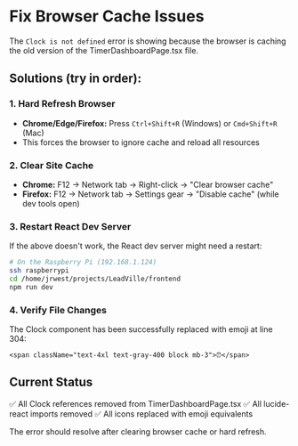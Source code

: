 # Fix Browser Cache Issues

The `Clock is not defined` error is showing because the browser is caching the old version of the TimerDashboardPage.tsx file.

## Solutions (try in order):

### 1. Hard Refresh Browser
- **Chrome/Edge/Firefox:** Press `Ctrl+Shift+R` (Windows) or `Cmd+Shift+R` (Mac)
- This forces the browser to ignore cache and reload all resources

### 2. Clear Site Cache
- **Chrome:** F12 → Network tab → Right-click → "Clear browser cache"
- **Firefox:** F12 → Network tab → Settings gear → "Disable cache" (while dev tools open)

### 3. Restart React Dev Server
If the above doesn't work, the React dev server might need a restart:
```bash
# On the Raspberry Pi (192.168.1.124)
ssh raspberrypi
cd /home/jrwest/projects/LeadVille/frontend
npm run dev
```

### 4. Verify File Changes
The Clock component has been successfully replaced with emoji at line 304:
```tsx
<span className="text-4xl text-gray-400 block mb-3">⏰</span>
```

## Current Status
✅ All Clock references removed from TimerDashboardPage.tsx
✅ All lucide-react imports removed
✅ All icons replaced with emoji equivalents

The error should resolve after clearing browser cache or hard refresh.